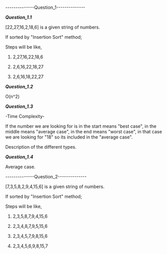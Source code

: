 --------------Question_1--------------

___________Question_1.1___________

[22,27,16,2,18,6] is a given string of numbers.

If sorted by "Insertion Sort" method;

Steps will be like,

1. 2,27,16,22,18,6

2. 2,6,16,22,18,27

3. 2,6,16,18,22,27

___________Question_1.2___________

O(n^2)

___________Question_1.3___________

-Time Complexity-

If the number we are looking for is in the start means "best case",
in the middle means "average case", in the end means  "worst case", in that case
we are looking for "18" so its included in the "average case".
                                                                          
Description of the different types.

___________Question_1.4___________

Average case.

--------------Question_2--------------

[7,3,5,8,2,9,4,15,6] is a given string of numbers.

If sorted by "Insertion Sort" method;

Steps will be like,

1. 2,3,5,8,7,9,4,15,6

2. 2,3,4,8,7,9,5,15,6

3. 2,3,4,5,7,9,8,15,6

4. 2,3,4,5,6,9,8,15,7
